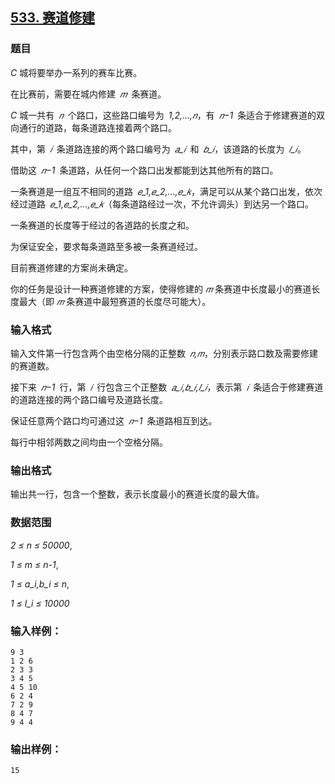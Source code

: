 ## [533. 赛道修建](https://www.acwing.com/problem/content/535/)

### 题目

*C* 城将要举办一系列的赛车比赛。

在比赛前，需要在城内修建 *𝑚* 条赛道。

*C* 城一共有 *𝑛* 个路口，这些路口编号为 *1,2,…,𝑛*，有 *𝑛−1* 条适合于修建赛道的双向通行的道路，每条道路连接着两个路口。

其中，第 *𝑖* 条道路连接的两个路口编号为 *𝑎_𝑖* 和 *𝑏_𝑖*，该道路的长度为 *𝑙_𝑖*。

借助这 *𝑛−1* 条道路，从任何一个路口出发都能到达其他所有的路口。

一条赛道是一组互不相同的道路 *𝑒_1,𝑒_2,…,𝑒_𝑘*，满足可以从某个路口出发，依次经过道路 *𝑒_1,𝑒_2,…,𝑒_𝑘*（每条道路经过一次，不允许调头）到达另一个路口。

一条赛道的长度等于经过的各道路的长度之和。

为保证安全，要求每条道路至多被一条赛道经过。

目前赛道修建的方案尚未确定。

你的任务是设计一种赛道修建的方案，使得修建的 *𝑚* 条赛道中长度最小的赛道长度最大（即 *𝑚* 条赛道中最短赛道的长度尽可能大）。

### 输入格式

输入文件第一行包含两个由空格分隔的正整数 *𝑛,𝑚*，分别表示路口数及需要修建的赛道数。

接下来 *𝑛−1* 行，第 *𝑖* 行包含三个正整数 *𝑎_𝑖,𝑏_𝑖,𝑙_𝑖*，表示第 *𝑖* 条适合于修建赛道的道路连接的两个路口编号及道路长度。

保证任意两个路口均可通过这 *𝑛−1* 条道路相互到达。

每行中相邻两数之间均由一个空格分隔。

### 输出格式

输出共一行，包含一个整数，表示长度最小的赛道长度的最大值。

### 数据范围

*2 ≤ n ≤ 50000*,

*1 ≤ m ≤ n-1*,

*1 ≤ a_i,b_i ≤ n*,

*1 ≤ l_i ≤ 10000*

### 输入样例：

```
9 3
1 2 6
2 3 3
3 4 5
4 5 10
6 2 4
7 2 9
8 4 7
9 4 4
```

### 输出样例：

```
15
```

